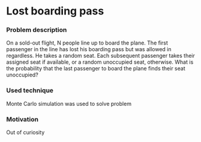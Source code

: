 # Lost boarding pass

### Problem description
On a sold-out flight, N people line up to board the plane. The first passenger in the line has lost his boarding pass but was allowed in regardless. He takes a random seat. Each subsequent passenger takes their assigned seat if available, or a random unoccupied seat, otherwise.
What is the probability that the last passenger to board the plane finds their seat unoccupied?

### Used technique
Monte Carlo simulation was used to solve problem

### Motivation
Out of curiosity
